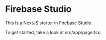 # Firebase Studio

This is a NextJS starter in Firebase Studio.

To get started, take a look at src/app/page.tsx.
